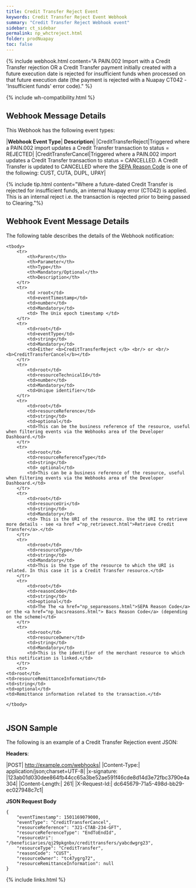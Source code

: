 ```yaml
---
title: Credit Transfer Reject Event
keywords: Credit Transfer Reject Event Webhook
summary: "Credit Transfer Reject Webhook event"
sidebar: ct_sidebar
permalink: np_whctreject.html
folder: prodNuapay
toc: false
---
```


{% include webhook.html content="A PAIN.002 Import with a Credit Transfer rejection OR a Credit Transfer payment initially created with a future execution date is rejected for insufficient funds when processed on that future execution date (the payment is rejected with a Nuapay CT042 - 'Insufficient funds' error code)." %}

{% include wh-compatibility.html %}

## Webhook Message Details

This Webhook has the following event types:

|**Webhook Event Type**| **Description**|
|CreditTransferReject|Triggered where a PAIN.002 import updates a Credit Transfer transaction to status = REJECTED|
|CreditTransferCancel|Triggered where a PAIN.002 import updates a Credit Transfer transaction to status = CANCELLED. A Credit Transfer is updated to CANCELLED where the [SEPA Reason Code](np_separeasons.html) is one of the following: CUST, CUTA, DUPL, UPAY|

{% include tip.html content="Where a future-dated Credit Transfer is rejected for insufficient funds, an internal Nuapay error (CT042) is applied. This is an internal reject i.e. the transaction is rejected prior to being passed to Clearing."%}

## Webhook Event Message Details

<p>The following table describes the details of the Webhook notification:</p>

<table cellspacing="0">

	<tbody>
		<tr>
			<th>Parent</th>
			<th>Parameter</th>
			<th>Type</th>
			<th>Mandatory/Optional</th>
			<th>Description</th>
		</tr>
		<tr>
			<td >root</td>
			<td>eventTimestamp</td>
			<td>number</td>
			<td>Mandatory</td>
			<td> The Unix epoch timestamp </td>
		</tr>
		<tr>
			<td>root</td>
			<td>eventType</td>
			<td>string</td>
			<td>Mandatory</td>
            <td>Either <b>CreditTransferReject </b> <br/> or <br/> <b>CreditTransferCancel</b></td>
		</tr>
		<tr>
			<td>root</td>
			<td>resourceTechnicalId</td>
			<td>number</td>
			<td>Mandatory</td>
            <td>Unique identifier</td>
		</tr>
		<tr>
			<td>root</td>
			<td>resourceReference</td>
			<td>string</td>
			<td>optional</td>
			<td>This can be the business reference of the resource, useful when filtering events via the Webhooks area of the Developer Dashboard.</td>
		</tr>
		<tr>
			<td>root</td>
			<td>resourceReferenceType</td>
			<td>string</td>
			<td> optional</td>
			<td>This can be a business reference of the resource, useful when filtering events via the Webhooks area of the Developer Dashboard.</td>
		</tr>
		<tr>
			<td>root</td>
			<td>resourceUri</td>
			<td>string</td>
			<td>Mandatory</td>
			<td> This is the URI of the resource. Use the URI to retrieve more details - see <a href ="np_retrievect.html">Retrieve Credit Transfer</a>.</td>
		</tr>
		<tr>
			<td>root</td>
			<td>resourceType</td>
			<td>string</td>
			<td>Mandatory</td>
			<td>This is the type of the resource to which the URI is related. In this case it is a Credit Transfer resource.</td>
		</tr>
		<tr>
			<td>root</td>
			<td>reasonCode</td>
			<td>string</td>
			<td>optional</td>
            <td>The The <a href="np_separeasons.html">SEPA Reason Code</a> or the <a href="np_bacsreasons.html"> Bacs Reason Code</a> (depending on the scheme)</td>
		</tr>
        <tr>
			<td>root</td>
			<td>resourceOwner</td>
			<td>string</td>
			<td>Mandatory</td>
			<td>This is the identifier of the merchant resource to which this notification is linked.</td>
		</tr>
		<tr>
	<td>root</td>
	<td>resourceRemittanceInformation</td>
	<td>string</td>
	<td>optional</td>
	<td>Remittance information related to the transaction.</td>
</tr>


	</tbody>
</table>

## JSON Sample

The following is an example of a Credit Transfer Rejection event JSON:

<b>Headers</b>:


|POST| http://example.com/webhooks|
|Content-Type:| application/json;charset=UTF-8|
|x-signature: |123ab01d030dee864fb44cc65a3be52ae591f46cde8d14d3e72fbc3790e4a304|
|Content-Length:| 261|
|X-Request-Id:| dc645679-71a5-498d-bb29-ec027948c7c1|

<b>JSON Request Body</b>
<pre>
<code class="json">{
    "eventTimestamp": 1501169079000,
    "eventType": "CreditTransferCancel",
	"resourceReference": "321-CTAB-234-GFT",
	"resourceReferenceType": "EndToEndId",
	"resourceUri": "/beneficiaries/qj29pkgnbx/credittransfers/yabcdwgrg23",
	"resourceType": "CreditTransfer",
	"reasonCode": "CUST",
	"resourceOwner": "tc47ygrg72",
	"resourceRemittanceInformation": null
}</code>
</pre>

{% include links.html %}
